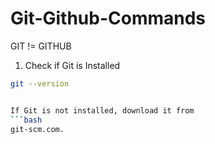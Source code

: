 # Git-Github-Commands


GIT != GITHUB

1. Check if Git is Installed
```bash 
git --version


If Git is not installed, download it from 
```bash 
git-scm.com.
